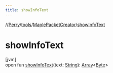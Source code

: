```yaml
---
title: showInfoText
---
```

//[Perry](../../../index.html)/[tools](../index.html)/[MaplePacketCreator](index.html)/[showInfoText](show-info-text.html)



# showInfoText



[jvm]\
open fun [showInfoText](show-info-text.html)(text: [String](https://docs.oracle.com/javase/8/docs/api/java/lang/String.html)): [Array](https://kotlinlang.org/api/latest/jvm/stdlib/kotlin/-array/index.html)&lt;[Byte](https://kotlinlang.org/api/latest/jvm/stdlib/kotlin/-byte/index.html)&gt;




